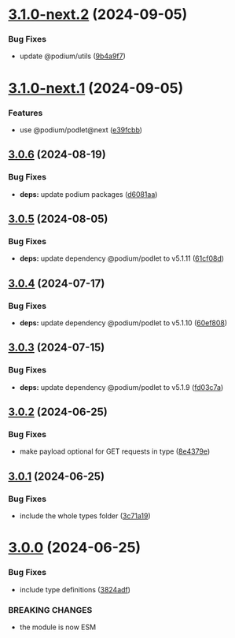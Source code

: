 # [3.1.0-next.2](https://github.com/podium-lib/test-utils/compare/v3.1.0-next.1...v3.1.0-next.2) (2024-09-05)


### Bug Fixes

* update @podium/utils ([9b4a9f7](https://github.com/podium-lib/test-utils/commit/9b4a9f7cdb86880ff0e137500746b732575fc4c1))

# [3.1.0-next.1](https://github.com/podium-lib/test-utils/compare/v3.0.6...v3.1.0-next.1) (2024-09-05)


### Features

* use @podium/podlet@next ([e39fcbb](https://github.com/podium-lib/test-utils/commit/e39fcbbc9089a215b38c2fa2936a20b44abae4cd))

## [3.0.6](https://github.com/podium-lib/test-utils/compare/v3.0.5...v3.0.6) (2024-08-19)


### Bug Fixes

* **deps:** update podium packages ([d6081aa](https://github.com/podium-lib/test-utils/commit/d6081aa8485dc8a83073c57ba475f3e0e089f4d7))

## [3.0.5](https://github.com/podium-lib/test-utils/compare/v3.0.4...v3.0.5) (2024-08-05)


### Bug Fixes

* **deps:** update dependency @podium/podlet to v5.1.11 ([61cf08d](https://github.com/podium-lib/test-utils/commit/61cf08db2deaedcb5e2334e478455851b2485397))

## [3.0.4](https://github.com/podium-lib/test-utils/compare/v3.0.3...v3.0.4) (2024-07-17)


### Bug Fixes

* **deps:** update dependency @podium/podlet to v5.1.10 ([60ef808](https://github.com/podium-lib/test-utils/commit/60ef8087c58c911d3fb669866b8caf15df1998cc))

## [3.0.3](https://github.com/podium-lib/test-utils/compare/v3.0.2...v3.0.3) (2024-07-15)


### Bug Fixes

* **deps:** update dependency @podium/podlet to v5.1.9 ([fd03c7a](https://github.com/podium-lib/test-utils/commit/fd03c7aa249d9a13e5317c22d4b4c06f01fa5939))

## [3.0.2](https://github.com/podium-lib/test-utils/compare/v3.0.1...v3.0.2) (2024-06-25)


### Bug Fixes

* make payload optional for GET requests in type ([8e4379e](https://github.com/podium-lib/test-utils/commit/8e4379eb072279595e87b856e4977608963152d1))

## [3.0.1](https://github.com/podium-lib/test-utils/compare/v3.0.0...v3.0.1) (2024-06-25)


### Bug Fixes

* include the whole types folder ([3c71a19](https://github.com/podium-lib/test-utils/commit/3c71a191113b2c953b6595d44c9f95f510379ecd))

# [3.0.0](https://github.com/podium-lib/test-utils/compare/v2.5.2...v3.0.0) (2024-06-25)


### Bug Fixes

* include type definitions ([3824adf](https://github.com/podium-lib/test-utils/commit/3824adffea950256c3e8e20d283fd255d89ffc0d))


### BREAKING CHANGES

* the module is now ESM
